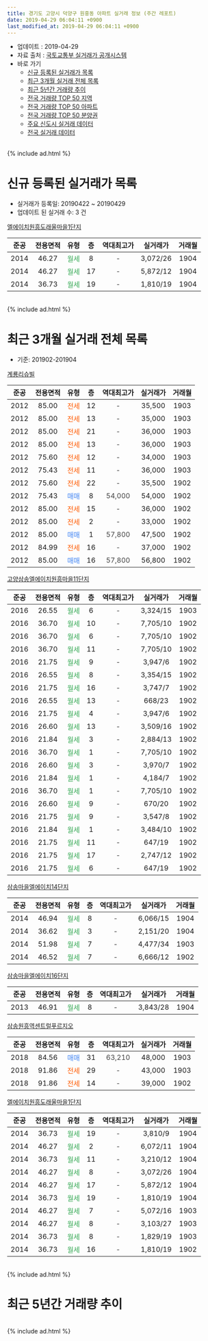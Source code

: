 ```yaml
---
title: 경기도 고양시 덕양구 원흥동 아파트 실거래 정보 (주간 레포트)
date: 2019-04-29 06:04:11 +0900
last_modified_at: 2019-04-29 06:04:11 +0900
---
```


* 업데이트 : 2019-04-29
* 자료 출처 : [국토교통부 실거래가 공개시스템](http://rt.molit.go.kr)
* 바로 가기
    * [신규 등록된 실거래가 목록](#신규-등록된-실거래가-목록)
    * [최근 3개월 실거래 전체 목록](#최근-3개월-실거래-전체-목록)
    * [최근 5년간 거래량 추이](#최근-5년간-거래량-추이)
    * [전국 거래량 TOP 50 지역](https://inasie.github.io/apt-trade-info/최근-3개월-전국에서-가장-거래가-많이-발생한-지역)
    * [전국 거래량 TOP 50 아파트](https://inasie.github.io/apt-trade-info/최근-3개월-전국에서-가장-거래가-많이-발생한-아파트)
    * [전국 거래량 TOP 50 분양권](https://inasie.github.io/apt-trade-info/최근-3개월-전국에서-가장-거래가-많이-발생한-분양권)
    * [주요 신도시 실거래 데이터](https://inasie.github.io/apt-trade-info/주요-신도시)
    * [전국 실거래 데이터](https://inasie.github.io/apt-trade-info/전국)
<br>
{% include ad.html %}
<br>

# 신규 등록된 실거래가 목록
* 실거래가 등록일: 20190422 ~ 20190429
* 업데이트 된 실거래 수: 3 건


[엘에이치원흥도래울마을1단지](https://search.naver.com/search.naver?query=%EA%B2%BD%EA%B8%B0%EB%8F%84+%EA%B3%A0%EC%96%91%EC%8B%9C+%EB%8D%95%EC%96%91%EA%B5%AC+%EC%9B%90%ED%9D%A5%EB%8F%99+%EC%97%98%EC%97%90%EC%9D%B4%EC%B9%98%EC%9B%90%ED%9D%A5%EB%8F%84%EB%9E%98%EC%9A%B8%EB%A7%88%EC%9D%841%EB%8B%A8%EC%A7%80)

|준공|전용면적|유형|층|역대최고가|실거래가|거래월|
|:---:|:---:|:---:|:---:|:---:|:---:|:---:|
|2014|46.27|<span style="color:#34a853">월세</span>|8|<span style="color:#444444">-</span>|3,072/26|1904|
|2014|46.27|<span style="color:#34a853">월세</span>|17|<span style="color:#444444">-</span>|5,872/12|1904|
|2014|36.73|<span style="color:#34a853">월세</span>|19|<span style="color:#444444">-</span>|1,810/19|1904|


<br>
{% include ad.html %}
<br>

# 최근 3개월 실거래 전체 목록
* 기준: 201902-201904


[계룡리슈빌](https://search.naver.com/search.naver?query=%EA%B2%BD%EA%B8%B0%EB%8F%84+%EA%B3%A0%EC%96%91%EC%8B%9C+%EB%8D%95%EC%96%91%EA%B5%AC+%EC%9B%90%ED%9D%A5%EB%8F%99+%EA%B3%84%EB%A3%A1%EB%A6%AC%EC%8A%88%EB%B9%8C)

|준공|전용면적|유형|층|역대최고가|실거래가|거래월|
|:---:|:---:|:---:|:---:|:---:|:---:|:---:|
|2012|85.00|<span style="color:#ff5a00">전세</span>|12|<span style="color:#444444">-</span>|35,500|1903|
|2012|85.00|<span style="color:#ff5a00">전세</span>|13|<span style="color:#444444">-</span>|35,000|1903|
|2012|85.00|<span style="color:#ff5a00">전세</span>|21|<span style="color:#444444">-</span>|36,000|1903|
|2012|85.00|<span style="color:#ff5a00">전세</span>|13|<span style="color:#444444">-</span>|36,000|1903|
|2012|75.60|<span style="color:#ff5a00">전세</span>|12|<span style="color:#444444">-</span>|34,000|1903|
|2012|75.43|<span style="color:#ff5a00">전세</span>|11|<span style="color:#444444">-</span>|36,000|1903|
|2012|75.60|<span style="color:#ff5a00">전세</span>|22|<span style="color:#444444">-</span>|35,500|1902|
|2012|75.43|<span style="color:#4285f3">매매</span>|8|<span style="color:#444444">54,000</span>|54,000|1902|
|2012|85.00|<span style="color:#ff5a00">전세</span>|15|<span style="color:#444444">-</span>|36,000|1902|
|2012|85.00|<span style="color:#ff5a00">전세</span>|2|<span style="color:#444444">-</span>|33,000|1902|
|2012|85.00|<span style="color:#4285f3">매매</span>|1|<span style="color:#444444">57,800</span>|47,500|1902|
|2012|84.99|<span style="color:#ff5a00">전세</span>|16|<span style="color:#444444">-</span>|37,000|1902|
|2012|85.00|<span style="color:#4285f3">매매</span>|16|<span style="color:#444444">57,800</span>|56,800|1902|

[고양삼송엘에이치원흥마을11단지](https://search.naver.com/search.naver?query=%EA%B2%BD%EA%B8%B0%EB%8F%84+%EA%B3%A0%EC%96%91%EC%8B%9C+%EB%8D%95%EC%96%91%EA%B5%AC+%EC%9B%90%ED%9D%A5%EB%8F%99+%EA%B3%A0%EC%96%91%EC%82%BC%EC%86%A1%EC%97%98%EC%97%90%EC%9D%B4%EC%B9%98%EC%9B%90%ED%9D%A5%EB%A7%88%EC%9D%8411%EB%8B%A8%EC%A7%80)

|준공|전용면적|유형|층|역대최고가|실거래가|거래월|
|:---:|:---:|:---:|:---:|:---:|:---:|:---:|
|2016|26.55|<span style="color:#34a853">월세</span>|6|<span style="color:#444444">-</span>|3,324/15|1903|
|2016|36.70|<span style="color:#34a853">월세</span>|10|<span style="color:#444444">-</span>|7,705/10|1902|
|2016|36.70|<span style="color:#34a853">월세</span>|6|<span style="color:#444444">-</span>|7,705/10|1902|
|2016|36.70|<span style="color:#34a853">월세</span>|11|<span style="color:#444444">-</span>|7,705/10|1902|
|2016|21.75|<span style="color:#34a853">월세</span>|9|<span style="color:#444444">-</span>|3,947/6|1902|
|2016|26.55|<span style="color:#34a853">월세</span>|8|<span style="color:#444444">-</span>|3,354/15|1902|
|2016|21.75|<span style="color:#34a853">월세</span>|16|<span style="color:#444444">-</span>|3,747/7|1902|
|2016|26.55|<span style="color:#34a853">월세</span>|13|<span style="color:#444444">-</span>|668/23|1902|
|2016|21.75|<span style="color:#34a853">월세</span>|4|<span style="color:#444444">-</span>|3,947/6|1902|
|2016|26.60|<span style="color:#34a853">월세</span>|13|<span style="color:#444444">-</span>|3,509/16|1902|
|2016|21.84|<span style="color:#34a853">월세</span>|3|<span style="color:#444444">-</span>|2,884/13|1902|
|2016|36.70|<span style="color:#34a853">월세</span>|1|<span style="color:#444444">-</span>|7,705/10|1902|
|2016|26.60|<span style="color:#34a853">월세</span>|3|<span style="color:#444444">-</span>|3,970/7|1902|
|2016|21.84|<span style="color:#34a853">월세</span>|1|<span style="color:#444444">-</span>|4,184/7|1902|
|2016|36.70|<span style="color:#34a853">월세</span>|1|<span style="color:#444444">-</span>|7,705/10|1902|
|2016|26.60|<span style="color:#34a853">월세</span>|9|<span style="color:#444444">-</span>|670/20|1902|
|2016|21.75|<span style="color:#34a853">월세</span>|9|<span style="color:#444444">-</span>|3,547/8|1902|
|2016|21.84|<span style="color:#34a853">월세</span>|1|<span style="color:#444444">-</span>|3,484/10|1902|
|2016|21.75|<span style="color:#34a853">월세</span>|11|<span style="color:#444444">-</span>|647/19|1902|
|2016|21.75|<span style="color:#34a853">월세</span>|17|<span style="color:#444444">-</span>|2,747/12|1902|
|2016|21.75|<span style="color:#34a853">월세</span>|6|<span style="color:#444444">-</span>|647/19|1902|

[삼송마을엘에이치14단지](https://search.naver.com/search.naver?query=%EA%B2%BD%EA%B8%B0%EB%8F%84+%EA%B3%A0%EC%96%91%EC%8B%9C+%EB%8D%95%EC%96%91%EA%B5%AC+%EC%9B%90%ED%9D%A5%EB%8F%99+%EC%82%BC%EC%86%A1%EB%A7%88%EC%9D%84%EC%97%98%EC%97%90%EC%9D%B4%EC%B9%9814%EB%8B%A8%EC%A7%80)

|준공|전용면적|유형|층|역대최고가|실거래가|거래월|
|:---:|:---:|:---:|:---:|:---:|:---:|:---:|
|2014|46.94|<span style="color:#34a853">월세</span>|8|<span style="color:#444444">-</span>|6,066/15|1904|
|2014|36.62|<span style="color:#34a853">월세</span>|3|<span style="color:#444444">-</span>|2,151/20|1904|
|2014|51.98|<span style="color:#34a853">월세</span>|7|<span style="color:#444444">-</span>|4,477/34|1903|
|2014|46.52|<span style="color:#34a853">월세</span>|7|<span style="color:#444444">-</span>|6,666/12|1902|

[삼송마을엘에이치16단지](https://search.naver.com/search.naver?query=%EA%B2%BD%EA%B8%B0%EB%8F%84+%EA%B3%A0%EC%96%91%EC%8B%9C+%EB%8D%95%EC%96%91%EA%B5%AC+%EC%9B%90%ED%9D%A5%EB%8F%99+%EC%82%BC%EC%86%A1%EB%A7%88%EC%9D%84%EC%97%98%EC%97%90%EC%9D%B4%EC%B9%9816%EB%8B%A8%EC%A7%80)

|준공|전용면적|유형|층|역대최고가|실거래가|거래월|
|:---:|:---:|:---:|:---:|:---:|:---:|:---:|
|2013|46.91|<span style="color:#34a853">월세</span>|8|<span style="color:#444444">-</span>|3,843/28|1904|

[삼송원흥역센트럴푸르지오](https://search.naver.com/search.naver?query=%EA%B2%BD%EA%B8%B0%EB%8F%84+%EA%B3%A0%EC%96%91%EC%8B%9C+%EB%8D%95%EC%96%91%EA%B5%AC+%EC%9B%90%ED%9D%A5%EB%8F%99+%EC%82%BC%EC%86%A1%EC%9B%90%ED%9D%A5%EC%97%AD%EC%84%BC%ED%8A%B8%EB%9F%B4%ED%91%B8%EB%A5%B4%EC%A7%80%EC%98%A4)

|준공|전용면적|유형|층|역대최고가|실거래가|거래월|
|:---:|:---:|:---:|:---:|:---:|:---:|:---:|
|2018|84.56|<span style="color:#4285f3">매매</span>|31|<span style="color:#444444">63,210</span>|48,000|1903|
|2018|91.86|<span style="color:#ff5a00">전세</span>|29|<span style="color:#444444">-</span>|43,000|1903|
|2018|91.86|<span style="color:#ff5a00">전세</span>|14|<span style="color:#444444">-</span>|39,000|1902|


<script async src="//pagead2.googlesyndication.com/pagead/js/adsbygoogle.js"></script>
<!-- 기본 -->
<ins class="adsbygoogle"
     style="display:block"
     data-ad-client="ca-pub-2446590836940007"
     data-ad-slot="1659523306"
     data-ad-format="auto"
     data-full-width-responsive="true"></ins>
<script>
(adsbygoogle = window.adsbygoogle || []).push({});
</script>


[엘에이치원흥도래울마을1단지](https://search.naver.com/search.naver?query=%EA%B2%BD%EA%B8%B0%EB%8F%84+%EA%B3%A0%EC%96%91%EC%8B%9C+%EB%8D%95%EC%96%91%EA%B5%AC+%EC%9B%90%ED%9D%A5%EB%8F%99+%EC%97%98%EC%97%90%EC%9D%B4%EC%B9%98%EC%9B%90%ED%9D%A5%EB%8F%84%EB%9E%98%EC%9A%B8%EB%A7%88%EC%9D%841%EB%8B%A8%EC%A7%80)

|준공|전용면적|유형|층|역대최고가|실거래가|거래월|
|:---:|:---:|:---:|:---:|:---:|:---:|:---:|
|2014|36.73|<span style="color:#34a853">월세</span>|19|<span style="color:#444444">-</span>|3,810/9|1904|
|2014|46.27|<span style="color:#34a853">월세</span>|2|<span style="color:#444444">-</span>|6,072/11|1904|
|2014|36.73|<span style="color:#34a853">월세</span>|11|<span style="color:#444444">-</span>|3,210/12|1904|
|2014|46.27|<span style="color:#34a853">월세</span>|8|<span style="color:#444444">-</span>|3,072/26|1904|
|2014|46.27|<span style="color:#34a853">월세</span>|17|<span style="color:#444444">-</span>|5,872/12|1904|
|2014|36.73|<span style="color:#34a853">월세</span>|19|<span style="color:#444444">-</span>|1,810/19|1904|
|2014|46.27|<span style="color:#34a853">월세</span>|7|<span style="color:#444444">-</span>|5,072/16|1903|
|2014|46.27|<span style="color:#34a853">월세</span>|8|<span style="color:#444444">-</span>|3,103/27|1903|
|2014|36.73|<span style="color:#34a853">월세</span>|8|<span style="color:#444444">-</span>|1,829/19|1903|
|2014|36.73|<span style="color:#34a853">월세</span>|16|<span style="color:#444444">-</span>|1,810/19|1902|


<br>
{% include ad.html %}
<br>

# 최근 5년간 거래량 추이


<div style="width:100%;">
    <canvas id="deal_progress" height="200"></canvas>
</div>

<script>
new Chart(document.getElementById("deal_progress"), {
    type: 'line',
    data: {
        labels: ['201404','201405','201406','201407','201408','201409','201410','201411','201412','201501','201502','201503','201504','201505','201506','201507','201508','201509','201510','201511','201512','201601','201602','201603','201604','201605','201606','201607','201608','201609','201610','201611','201612','201701','201702','201703','201704','201705','201706','201707','201708','201709','201710','201711','201712','201801','201802','201803','201804','201805','201806','201807','201808','201809','201810','201811','201812','201901','201902','201903','201904'],
        datasets: [{
            label: '매매',
            pointRadius: 1,
            data: [3, 3, 2, 1, 4, 4, 1, 1, 6, 14, 15, 6, 8, 4, 2, 3, 2, 7, 8, 7, 5, 0, 0, 5, 6, 7, 6, 6, 7, 11, 8, 2, 2, 3, 4, 2, 2, 7, 5, 4, 3, 1, 6, 1, 2, 10, 13, 9, 5, 12, 12, 8, 41, 30, 5, 3, 1, 1, 3, 1, 0],
            borderColor: "rgba(255, 201, 14, 1)",
            backgroundColor: "rgba(255, 201, 14, 0.5)",
            fill: false,
            lineTension: 0
        },{
            label: '전월세',
            pointRadius: 1,
            data: [6, 8, 5, 14, 46, 23, 23, 25, 17, 7, 5, 3, 3, 2, 1, 1, 4, 5, 5, 1, 87, 9, 4, 8, 7, 5, 6, 2, 14, 44, 78, 63, 28, 41, 21, 5, 19, 6, 11, 26, 11, 22, 8, 2, 133, 15, 16, 9, 10, 12, 14, 8, 38, 32, 161, 52, 13, 12, 27, 12, 9],
            borderColor: "rgba(0, 141, 185, 1)",
            backgroundColor: "rgba(0, 141, 185, 0.5)",
            fill: false,
            lineTension: 0
        }
        ]
    },
    options: {
        responsive: true,
        title: {
            display: false
        },
        tooltips: {
            mode: 'index',
            intersect: false
        },
        hover: {
            mode: 'nearest',
            intersect: true
        },
        scales: {
            xAxes: [{
                display: true,
                scaleLabel: {
                    display: true,
                    labelString: '년/월'
                }
            }],
            yAxes: [{
                display: true,
                ticks: {
                    suggestedMin: 0,
                },
                scaleLabel: {
                    display: true,
                    labelString: '실거래 수'
                }
            }]
        }
    }
});

</script>


<br>
{% include ad.html %}
<br>

